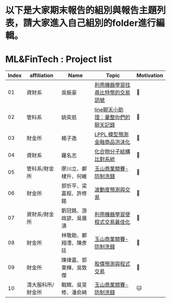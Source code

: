 # 以下是大家期末報告的組別與報告主題列表，請大家進入自己組別的folder進行編輯。
# ML&FinTech : Project list 

|Index|affiliation|Name|Topic|Motivation|
|--|--|--|---|----|
|01|資財系|吳振豪|[利用機器學習找尋比特幣的交易訊號](https://hackmd.io/j689TJyURoyzj8APTabEyQ)|:apple:|
|02|管科系|姚奕慈|[line聊天小助理：彙整你們的聊天記錄](https://hackmd.io/qLyJRYqpQdqnqPZL6dlNpg)|:apple:|
|03|財金所|楊子逸|[LPPL 模型預測金融商品泡沫化](https://hackmd.io/jCUpZdTBTh-vdkdE2XYCXw)|:apple:|
|04|資財系|羅名志|[化合物分子結構比對系統](https://hackmd.io/cPOgv3LjRuiiY9vnrShX8g)|:apple:|
|05|管科系/財金所|廖川立、鄭棣升、何維|[玉山商業競賽-防制洗錢](https://hackmd.io/z1VPBFxSTOG-sbiCni78wg)|:apple:
|06|財金所|郭忻平、梁嘉程、許修銘|[波動度預測與交易](https://hackmd.io/VuRmzu37TrWzKeUQQd0Bhw)|:apple:
|07|資財系/財金所|劉冠銘、游政諺、吳晨濤|[利用機器學習使程式交易最佳化](https://hackmd.io/F5EDBrzMS-2tujOs4LjLGA)|:apple:
|08|財金所|林敬勛、鄭翔澧、陳彥廷|[玉山商業競賽-防制洗錢](https://hackmd.io/Qnr6iqE_TpSmjy9c73gJOQ)|:apple:
|09|財金所|陳律嘉、郭東輝、吳致傑|[股價預測與程式交易](https://hackmd.io/UPuWLGMyQx2qWEYdNAFSlw)|:apple:|
|10|清大服科所/財金所|戰媺、吳旻修、潘俞綺|[玉山商業競賽-防制洗錢](https://hackmd.io/uooAO45nQwa4MkcWCSA9qg)|:cat:|

